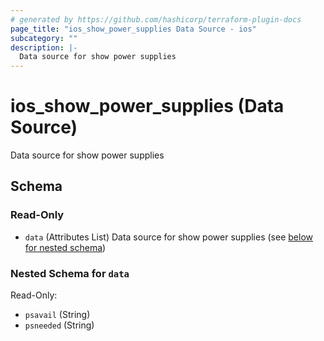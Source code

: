 ```yaml
---
# generated by https://github.com/hashicorp/terraform-plugin-docs
page_title: "ios_show_power_supplies Data Source - ios"
subcategory: ""
description: |-
  Data source for show power supplies
---
```


# ios_show_power_supplies (Data Source)

Data source for show power supplies



<!-- schema generated by tfplugindocs -->
## Schema

### Read-Only

- `data` (Attributes List) Data source for show power supplies (see [below for nested schema](#nestedatt--data))

<a id="nestedatt--data"></a>
### Nested Schema for `data`

Read-Only:

- `psavail` (String)
- `psneeded` (String)
